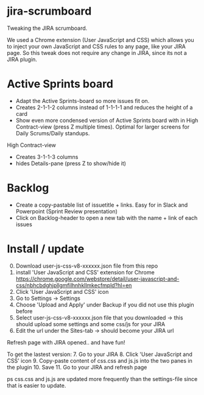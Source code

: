 # jira-scrumboard
Tweaking the JIRA scrumboard.

We used a Chrome extension (User JavaScript and CSS) which allows you to inject your own JavaScript and CSS rules to any page, like your JIRA page. So this tweak does not require any change in JIRA, since its not a JIRA plugin.

Active Sprints board
===========================
- Adapt the Active Sprints-board so more issues fit on. 
- Creates 2-1-1-2 columns instead of 1-1-1-1 and reduces the height of a card
- Show even more condensed version of Active Sprints board with in High Contract-view (press Z multiple times). Optimal for larger screens for Daily Scrums/Daily standups.

High Contract-view
- Creates 3-1-1-3 columns 
- hides Details-pane (press Z to show/hide it)


Backlog
=====================
- Create a copy-pastable list of issuetitle + links. Easy for in Slack and Powerpoint (Sprint Review presentation)
- Click on Backlog-header to open a new tab with the name + link of each issues

Install / update
=====================
0. Download user-js-css-v8-xxxxxx.json file from this repo
1. install 'User JavaScript and CSS' extension for Chrome
https://chrome.google.com/webstore/detail/user-javascript-and-css/nbhcbdghjpllgmfilhnhkllmkecfmpld?hl=en
2. Click 'User JavaScript and CSS' icon 
3. Go to Settings -> Settings
4. Choose 'Upload and Apply' under Backup if you did not use this plugin before
5. Select user-js-css-v8-xxxxxx.json file that you downloaded -> this should upload some settings and some css/js for your JIRA
6. Edit the url under the Sites-tab -> should become your JIRA url

Refresh page with JIRA opened.. and have fun!

To get the lastest version:
7. Go to your JIRA
8. Click 'User JavaScript and CSS' icon 
9. Copy-paste content of css.css and js.js into the two panes in the plugin
10. Save
11. Go to your JIRA and refresh page

ps css.css and js.js are updated more frequently than the settings-file since that is easier to update.


